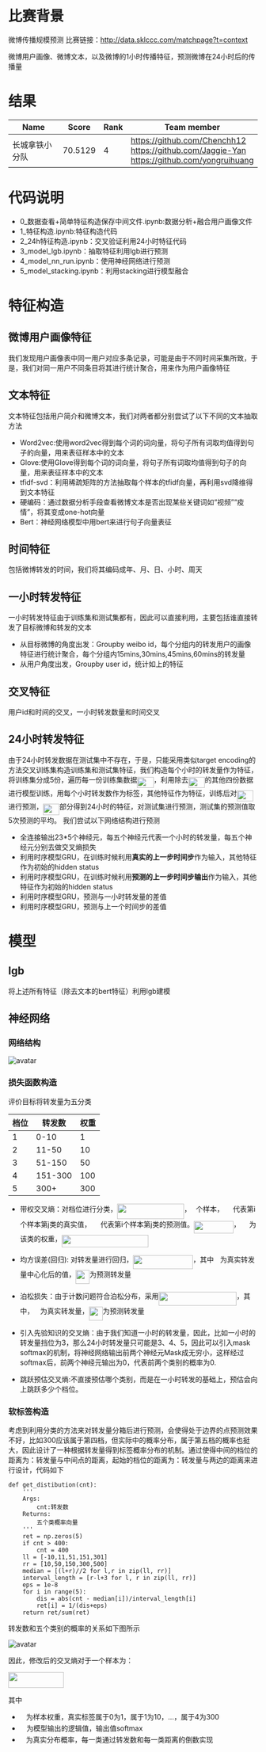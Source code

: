 # 比赛背景

微博传播规模预测
比赛链接：http://data.sklccc.com/matchpage?t=context

微博用户画像、微博文本，以及微博的1小时传播特征，预测微博在24小时后的传播量


# 结果
|  Name   | Score  | Rank  | Team member  |
|  ----  | ----  |  ----  |  ----  |
| 长城拿铁小分队  | 70.5129 | 4 |https://github.com/Chenchh12<br>https://github.com/Jaggie-Yan<br>https://github.com/yongruihuang |

# 代码说明

- 0_数据查看+简单特征构造保存中间文件.ipynb:数据分析+融合用户画像文件
- 1_特征构造.ipynb:特征构造代码
- 2_24h特征构造.ipynb：交叉验证利用24小时特征代码
- 3_model_lgb.ipynb：抽取特征利用lgb进行预测
- 4_model_nn_run.ipynb：使用神经网络进行预测
- 5_model_stacking.ipynb：利用stacking进行模型融合

# 特征构造

## 微博用户画像特征

我们发现用户画像表中同一用户对应多条记录，可能是由于不同时间采集所致，于是，我们对同一用户不同条目将其进行统计聚合，用来作为用户画像特征

## 文本特征
文本特征包括用户简介和微博文本，我们对两者都分别尝试了以下不同的文本抽取方法
- Word2vec:使用word2vec得到每个词的词向量，将句子所有词取均值得到句子的向量，用来表征样本中的文本
- Glove:使用Glove得到每个词的词向量，将句子所有词取均值得到句子的向量，用来表征样本中的文本
- tfidf-svd：利用稀疏矩阵的方法抽取每个样本的tfidf向量，再利用svd降维得到文本特征
- 硬编码：通过数据分析手段查看微博文本是否出现某些关键词如“视频”“疫情”，将其变成one-hot向量
- Bert：神经网络模型中用bert来进行句子向量表征

## 时间特征
包括微博转发的时间，我们将其编码成年、月、日、小时、周天

## 一小时转发特征
一小时转发特征由于训练集和测试集都有，因此可以直接利用，主要包括谁直接转发了目标微博和转发的文本
- 从目标微博的角度出发：Groupby weibo id，每个分组内的转发用户的画像特征进行统计聚合，每个分组内15mins,30mins,45mins,60mins的转发量
- 从用户角度出发，Groupby user id，统计如上的特征

## 交叉特征
用户id和时间的交叉，一小时转发数量和时间交叉


## 24小时转发特征
由于24小时转发数据在测试集中不存在，于是，只能采用类似target encoding的方法交叉训练集构造训练集和测试集特征，我们构造每个小时的转发量作为特征，将训练集分成5份，遍历每一份训练集数据<img src="svgs/1a3452293037722957e353d66493e294.svg?invert_in_darkmode" align=middle width=33.36695504999999pt height=22.465723500000017pt/>，利用除去<img src="svgs/1a3452293037722957e353d66493e294.svg?invert_in_darkmode" align=middle width=33.36695504999999pt height=22.465723500000017pt/>的其他四份数据进行模型训练，用每个小时转发数作为标签，其他特征作为特征，训练后对<img src="svgs/1a3452293037722957e353d66493e294.svg?invert_in_darkmode" align=middle width=33.36695504999999pt height=22.465723500000017pt/>进行预测，<img src="svgs/1a3452293037722957e353d66493e294.svg?invert_in_darkmode" align=middle width=33.36695504999999pt height=22.465723500000017pt/>部分得到24小时的特征，对测试集进行预测，测试集的预测值取5次预测的平均。
我们尝试以下网络结构进行预测
- 全连接输出23\*5个神经元，每五个神经元代表一个小时的转发量，每五个神经元分别去做交叉熵损失
- 利用时序模型GRU，在训练时候利用**真实的上一步时间步**作为输入，其他特征作为初始的hidden status
- 利用时序模型GRU，在训练时候利用**预测的上一步时间步输出**作为输入，其他特征作为初始的hidden status
- 利用时序模型GRU，预测与一小时转发量的差值
- 利用时序模型GRU，预测与上一个时间步的差值


# 模型

## lgb

将上述所有特征（除去文本的bert特征）利用lgb建模


## 神经网络

### 网络结构

![avatar](images/神经网络结构.png)

### 损失函数构造

评价目标将转发量为五分类

|档位	|转发数|权重|
|  ----  | ----  |  ----  |
|1|	0-10|	1|
|2|	11-50|	10|
|3|	51-150|	50|
|4|	151-300|	100|
|5|	300+|	300|

- 带权交叉熵：对档位进行分类，<img src="svgs/82f9185dc9755b126480df473ed521ef.svg?invert_in_darkmode" align=middle width=135.48937214999998pt height=31.36100879999999pt/>，<img src="svgs/55a049b8f161ae7cfeb0197d75aff967.svg?invert_in_darkmode" align=middle width=9.86687624999999pt height=14.15524440000002pt/>个样本，<img src="svgs/0dc78fafcf888221e7b04b797ecf1a81.svg?invert_in_darkmode" align=middle width=18.81483944999999pt height=14.15524440000002pt/>代表第i个样本第j类的真实值，<img src="svgs/200cdf959030dfee4638a263f63db3ae.svg?invert_in_darkmode" align=middle width=19.025975099999986pt height=14.15524440000002pt/>代表第i个样本第j类的预测值。<img src="svgs/9bb9bef4064b1dd3da0feacbbbcddc96.svg?invert_in_darkmode" align=middle width=79.91057249999999pt height=24.65753399999998pt/>，<img src="svgs/40cca55dbe7b8452cf1ede03d21fe3ed.svg?invert_in_darkmode" align=middle width=17.87301779999999pt height=14.15524440000002pt/>为该类的权重，<img src="svgs/fe54c91f95be39b9b62cae7ee59857d2.svg?invert_in_darkmode" align=middle width=174.85930439999998pt height=24.65753399999998pt/>

- 均方误差(回归): 对转发量进行回归，<img src="svgs/34eb1d9a0bb904c5215114214f703118.svg?invert_in_darkmode" align=middle width=121.36256055pt height=27.91243950000002pt/>，其中<img src="svgs/2b442e3e088d1b744730822d18e7aa21.svg?invert_in_darkmode" align=middle width=12.710331149999991pt height=14.15524440000002pt/>为真实转发量中心化后的值，<img src="svgs/5eabf65c96fa582c9314fc597a0d957b.svg?invert_in_darkmode" align=middle width=28.44140804999999pt height=27.91243950000002pt/>为预测转发量

- 泊松损失：由于计数问题符合泊松分布，采用<img src="svgs/440375cbb193942b6a1d70cd2d55fc80.svg?invert_in_darkmode" align=middle width=157.51908974999998pt height=27.91243950000002pt/>，其中，<img src="svgs/2b442e3e088d1b744730822d18e7aa21.svg?invert_in_darkmode" align=middle width=12.710331149999991pt height=14.15524440000002pt/>为真实转发量，<img src="svgs/5eabf65c96fa582c9314fc597a0d957b.svg?invert_in_darkmode" align=middle width=28.44140804999999pt height=27.91243950000002pt/>为预测转发量

- 引入先验知识的交叉熵：由于我们知道一小时的转发量，因此，比如一小时的转发量挡位为3，那么24小时转发量只可能是3、4、5，因此可以引入mask softmax的机制，将神经网络输出前两个神经元Mask成无穷小，这样经过softmax后，前两个神经元输出为0，代表前两个类别的概率为0.

- 跳跃预估交叉熵:不直接预估哪个类别，而是在一小时转发的基础上，预估会向上跳跃多少个档位。

### 软标签构造

考虑到利用分类的方法来对转发量分箱后进行预测，会使得处于边界的点预测效果不好，比如300应该属于第四档，但实际中的概率分布，属于第五档的概率也挺大，因此设计了一种根据转发量得到标签概率分布的机制。通过使得中间的档位的距离为：转发量与中间点的距离，起始的档位的距离为：转发量与两边的距离来进行设计，代码如下

```
def get_distibution(cnt):
    '''
    Args:
        cnt:转发数
    Returns:
        五个类概率向量
    '''
    ret = np.zeros(5)
    if cnt > 400:
        cnt = 400
    ll = [-10,11,51,151,301]
    rr = [10,50,150,300,500]
    median = [(l+r)//2 for l,r in zip(ll, rr)]
    interval_length = [r-l+3 for l, r in zip(ll, rr)]
    eps = 1e-8
    for i in range(5):
        dis = abs(cnt - median[i])/interval_length[i]
        ret[i] = 1/(dis+eps)
    return ret/sum(ret)
```

转发数和五个类别的概率的关系如下图所示

![avatar](images/软标签性质.png)


因此，修改后的交叉熵对于一个样本为：

<img src="svgs/ea1ae3fa74957f26e7c6cbc5f9cd926e.svg?invert_in_darkmode" align=middle width=111.51310664999998pt height=32.256008400000006pt/>

其中
- <img src="svgs/31fae8b8b78ebe01cbfbe2fe53832624.svg?invert_in_darkmode" align=middle width=12.210846449999991pt height=14.15524440000002pt/>为样本权重，真实标签属于0为1，属于1为10，...，属于4为300
- <img src="svgs/0d19b0a4827a28ecffa01dfedf5f5f2c.svg?invert_in_darkmode" align=middle width=12.92146679999999pt height=14.15524440000002pt/>为模型输出的逻辑值，输出值softmax
- <img src="svgs/9294da67e8fbc8ee3f1ac635fc79c893.svg?invert_in_darkmode" align=middle width=11.989211849999991pt height=14.15524440000002pt/>为真实分布概率，每一类通过转发数和每一类距离的倒数实现
